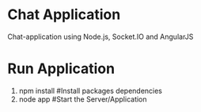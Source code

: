 # Chat Application
Chat-application using Node.js, Socket.IO and AngularJS

# Run Application
1. npm install #Install packages dependencies
1. node app    #Start the Server/Application
